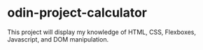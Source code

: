 # odin-project-calculator

This project will display my knowledge of HTML, CSS, Flexboxes, Javascript,
and DOM manipulation.